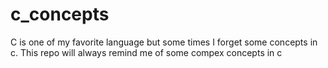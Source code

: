 c_concepts
==========

C is one of my favorite language but some times I forget some concepts in c. This repo will always remind me of some compex concepts in c
